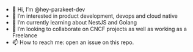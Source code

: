 - 👋 Hi, I’m @hey-parakeet-dev
- 👀 I’m interested in product development, devops and cloud native
- 🌱 I’m currently learning about NestJS and Golang
- 💞️ I’m looking to collaborate on CNCF projects as well as working as a Freelance
- 📫 How to reach me: open an issue on this repo.

<!---
hey-parakeet-dev/hey-parakeet-dev is a ✨ special ✨ repository because its `README.md` (this file) appears on your GitHub profile.
You can click the Preview link to take a look at your changes.
--->
